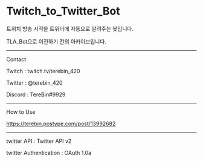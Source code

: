 # Twitch_to_Twitter_Bot
트위치 방송 시작을 트위터에 자동으로 알려주는 봇입니다.

TLA_Bot으로 이전하기 전의 아카이브입니다.

----------
Contact

Twitch : twitch.tv/terebin_420

Twitter : @terebin_420

Discord : TereBin#9929

----------
How to Use

https://terebin.postype.com/post/13992682

----------

twitter API : Twitter API v2

twitter Authentication : OAuth 1.0a
